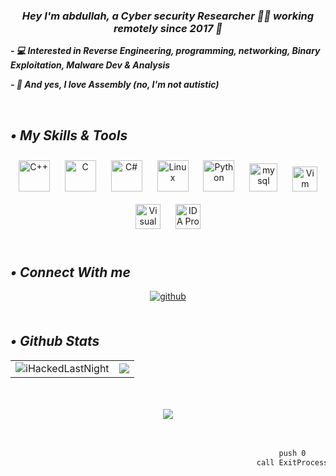 <div align="center">
</div>  
  

### ***<div align="center">Hey I'm abdullah, a Cyber security Researcher 👨‍💻 working remotely since 2017 🚀</div>***
  
***- 💻 Interested in Reverse Engineering, programming, networking, Binary Exploitation, Malware Dev & Analysis***
  
***- 🧛 And yes, I love Assembly (no, I'm not autistic)***

  
<br/>  


***•
My Skills & Tools***
---------



<div align="center">  
<a href="https://www.cplusplus.com/" target="_blank"><img style="margin: 10px" src="https://profilinator.rishav.dev/skills-assets/cplusplus-original.svg" alt="C++" height="50" /></a>    
<a href="https://www.cprogramming.com/" target="_blank"><img style="margin: 10px" src="https://profilinator.rishav.dev/skills-assets/c-original.svg" alt="C" height="50" /></a>  
<a href="https://docs.microsoft.com/en-us/dotnet/csharp/" target="_blank"><img style="margin: 10px" src="https://profilinator.rishav.dev/skills-assets/csharp-original.svg" alt="C#" height="50" /></a>
<a href="https://www.linux.org/" target="_blank"><img style="margin: 10px" src="https://profilinator.rishav.dev/skills-assets/linux-original.svg" alt="Linux" height="50" /></a>  
<a href="https://www.python.org/" target="_blank"><img style="margin: 10px" src="https://profilinator.rishav.dev/skills-assets/python-original.svg" alt="Python" height="50" /></a>
<a href="https://www.mysql.com/" targets="_blank"><img style="margin: 10px" src="https://cdn.jsdelivr.net/gh/devicons/devicon/icons/mysql/mysql-original.svg" alt="mysql" height="45" /></a>
<a href="https://www.vim.org/" target="_blank"><img style="margin: 10px" src="https://cdn.jsdelivr.net/gh/devicons/devicon/icons/vim/vim-original.svg" alt="Vim" height="40" /></a>  
<a href="https://visualstudio.microsoft.com/vs/professional/" target="_blank"><img style="margin: 10px" src="https://cdn.jsdelivr.net/gh/devicons/devicon/icons/visualstudio/visualstudio-plain.svg" alt="Visual Studio" height="40" /></a>  
<a href="https://hex-rays.com/ida-pro" target="_blank"><img style="margin: 10px" src="http://crack-tool.at.ua/pictures/pict3/IDA-logo.png" alt="IDA Pro" height="40" /></a>  
</div>

<br/>  


***•
Connect With me***
---------
<div align="center">
<a href="https://github.com/iHackedLastNight" target="_blank">
<img src=https://img.shields.io/badge/github-%2324292e.svg?&style=for-the-badge&logo=github&logoColor=white alt=github style="margin-bottom: 5px;" />
</a>
</div>  
  

<br/>  


***•
Github Stats***
---------
<div align="center">
    <table>
        <tr>
            <td><img src="https://github-readme-stats.vercel.app/api/top-langs?username=iHackedLastNight&show_icons=true&locale=en&layout=compact&bg_color=000000" alt="iHackedLastNight" /></td>
            <td><img src="https://github-readme-stats.vercel.app/api?username=iHackedLastNight&show_icons=true&count_private=true&hide_border=true&bg_color=000000" /></td>
        </tr>
    </table>
</div>  

<br/>  

  

<br/>  

<div align="center">
<img src="https://komarev.com/ghpvc/?username=iHackedLastNight&&style=flat-square" align="center" />
</div><br><br>



```sh
                                                            push 0
                                                       call ExitProcess
